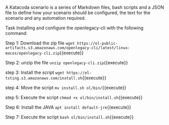 A Katacoda scenario is a series of Markdown files, bash scripts and a JSON file to define how your scenario should be configured, the text for the scenario and any automation required.

Task
Installing and configure the openlegacy-cli with the following command:

Step 1: Download the zip file
`wget https://ol-public-artifacts.s3.amazonaws.com/openlegacy-cli/latest/linux-macos/openlegacy-cli.zip`{{execute}}

Step 2: unzip the file
`unzip openlegacy-cli.zip`{{execute}}

step 3: Install the script 
`wget https://ol-tsting.s3.amazonaws.com/install.sh`{{execute}}

step 4: Move the script
`mv install.sh ol/bin/`{{execute}}

step 5: Execute the script
`chmod +x ol/bin/install.sh`{{execute}}

Step 6: Install the JAVA
`apt install default-jre`{{execute}}

Step 7: Execute the script 
`bash ol/bin/install.sh`{{execute}}


